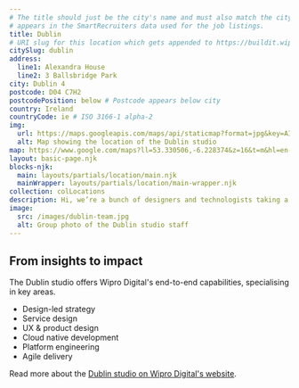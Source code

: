 ```yaml
---
# The title should just be the city's name and must also match the city name as it
# appears in the SmartRecruiters data used for the job listings.
title: Dublin
# URI slug for this location which gets appended to https://buildit.wiprodigital.com/thing/studio/[xx]/
citySlug: dublin
address:
  line1: Alexandra House
  line2: 3 Ballsbridge Park
city: Dublin 4
postcode: D04 C7H2
postcodePosition: below # Postcode appears below city
country: Ireland
countryCode: ie # ISO 3166-1 alpha-2
img: 
  url: https://maps.googleapis.com/maps/api/staticmap?format=jpg&key=AIzaSyAa-P3u_B9zTs_DJ_dXRK5og7r3_n7vlT0&maptype=roadmap&scale=2&size=425x300&markers=53.33044103386714,-6.228172585833819&zoom=15
  alt: Map showing the location of the Dublin studio
map: https://www.google.com/maps?ll=53.330506,-6.228374&z=16&t=m&hl=en-US&gl=GB&mapclient=embed&cid=3233598717796492272
layout: basic-page.njk
blocks-njk:
  main: layouts/partials/location/main.njk
  mainWrapper: layouts/partials/location/main-wrapper.njk
collection: colLocations
description: Hi, we’re a bunch of designers and technologists taking a cross-functional lens to thorny problems.
image:
  src: /images/dublin-team.jpg
  alt: Group photo of the Dublin studio staff
---
```

## From insights to impact
The Dublin studio offers Wipro Digital's end-to-end capabilities,
specialising in key areas.

* Design-led strategy
* Service design
* UX & product design
* Cloud native development
* Platform engineering
* Agile delivery

Read more about the [Dublin studio on Wipro Digital's website](https://wiprodigital.com/get-in-touch/wipro-digital-dublin/).